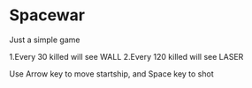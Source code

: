 # Spacewar

Just a simple game

1.Every 30 killed will see WALL
2.Every 120 killed will see LASER

Use Arrow key to move startship,
and Space key to shot
